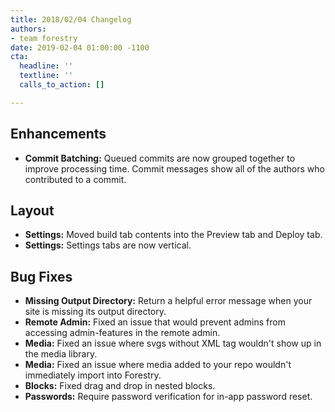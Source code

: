 ```yaml
---
title: 2018/02/04 Changelog
authors:
- team forestry
date: 2019-02-04 01:00:00 -1100
cta:
  headline: ''
  textline: ''
  calls_to_action: []

---
```

## Enhancements

* **Commit Batching:** Queued commits are now grouped together to improve processing time. Commit messages show all of the authors who contributed to a commit.

## Layout

* **Settings:** Moved build tab contents into the Preview tab and Deploy tab.
* **Settings:** Settings tabs are now vertical.

## Bug Fixes

* **Missing Output Directory:**  Return a helpful error message when your site is missing its output directory.
* **Remote Admin:** Fixed an issue that would prevent admins from accessing admin-features in the remote admin.
* **Media:** Fixed an issue where svgs without XML tag wouldn't show up in the media library.
* **Media:** Fixed an issue where media added to your repo wouldn't immediately import into Forestry.
* **Blocks:** Fixed drag and drop in nested blocks.
* **Passwords:** Require password verification for in-app password reset.
